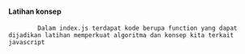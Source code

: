 #### Latihan konsep
            Dalam index.js terdapat kode berupa function yang dapat dijadikan latihan memperkuat algoritma dan konsep kita terkait javascript